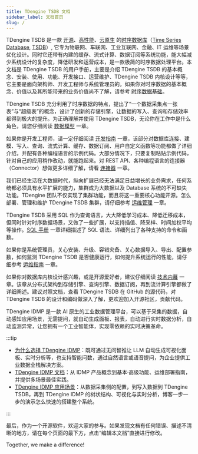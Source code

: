 ```yaml
---
title: TDengine TSDB 文档
sidebar_label: 文档首页
slug: /
---
```


TDengine TSDB 是一款 [开源](https://www.taosdata.com/tdengine/open_source_time-series_database)、[高性能](https://www.taosdata.com/fast)、[云原生](https://www.taosdata.com/tdengine/cloud_native_time-series_database) 的<a href="https://www.taosdata.com/" data-internallinksmanager029f6b8e52c="2" title="时序数据库" target="_blank" rel="noopener">时序数据库</a>（<a href="https://www.taosdata.com/time-series-database" data-internallinksmanager029f6b8e52c="9" title="Time Series DataBase" target="_blank" rel="noopener">Time Series Database</a>, <a href="https://www.taosdata.com/tsdb" data-internallinksmanager029f6b8e52c="8" title="TSDB" target="_blank" rel="noopener">TSDB</a>）, 它专为物联网、车联网、工业互联网、金融、IT 运维等场景优化设计。同时它还带有内建的缓存、流式计算、数据订阅等系统功能，能大幅减少系统设计的复杂度，降低研发和运营成本，是一款极简的时序数据处理平台。本文档是 TDengine TSDB 的用户手册，主要是介绍 TDengine TSDB 的基本概念、安装、使用、功能、开发接口、运营维护、TDengine TSDB 内核设计等等，它主要是面向架构师、开发工程师与系统管理员的。如果你对时序数据的基本概念、价值以及其所能带来的业务价值尚不了解，请参考 [时序数据基础](./concept)。

TDengine TSDB 充分利用了时序数据的特点，提出了“一个数据采集点一张表”与“超级表”的概念，设计了创新的存储引擎，让数据的写入、查询和存储效率都得到极大的提升。为正确理解并使用 TDengine TSDB，无论你在工作中是什么角色，请您仔细阅读 [数据模型](./basic/model) 一章。

如果你是开发工程师，请一定仔细阅读 [开发指南](./develop) 一章，该部分对数据库连接、建模、写入、查询、流式计算、缓存、数据订阅、用户自定义函数等功能都做了详细介绍，并配有各种编程语言的示例代码。大部分情况下，只要复制粘贴示例代码，针对自己的应用稍作改动，就能跑起来。对 REST API、各种编程语言的连接器（Connector）想做更多详细了解，请看 [连接器](./reference/connector) 一章。

我们已经生活在大数据时代，纵向扩展已经无法满足日益增长的业务需求，任何系统都必须具有水平扩展的能力，集群成为大数据以及 Database 系统的不可缺失功能。TDengine 团队不仅实现了集群功能，而且将这一重要核心功能开源。怎么部署、管理和维护 TDengine TSDB 集群，请仔细参考 [运维管理](./operation) 一章。

TDengine TSDB 采用 SQL 作为查询语言，大大降低学习成本、降低迁移成本，但同时针对时序数据场景，又做了一些扩展，以支持插值、降采样、时间加权平均等操作。[SQL 手册](./reference/taos-sql) 一章详细描述了 SQL 语法、详细列出了各种支持的命令和函数。

如果你是系统管理员，关心安装、升级、容错灾备、关心数据导入、导出、配置参数，如何监测 TDengine TSDB 是否健康运行，如何提升系统运行的性能，请仔细参考 [运维指南](./operation) 一章。

如果你对数据库内核设计感兴趣，或是开源爱好者，建议仔细阅读 [技术内幕](./tdinternal) 一章。该章从分布式架构到存储引擎、查询引擎、数据订阅，再到流计算引擎都做了详细阐述。建议对照文档，查看 TDengine TSDB 在 GitHub 的源代码，对 TDengine TSDB 的设计和编码做深入了解，更欢迎加入开源社区，贡献代码。

TDengine IDMP 是一款 AI 原生的工业数据管理平台，可以基于采集的数据，自动感知应用场景，无需提问，就自动生成面板、报表，自动进行实时数据分析，自动监测异常，让您拥有一个工业智能体，实现零依赖的实时决策革命。

:::tip

- [为什么选择 TDengine IDMP](https://www.taosdata.com/idmp)：既可通过无问智推让 LLM 自动生成可视化面板、实时分析等，也支持智能问数，通过自然语言或语音提问，为企业提供工业数据全栈解决方案。
- [TDengine IDMP 文档](https://idmpdocs.taosdata.com/)：从 IDMP 产品概念到基本·高级功能、运维部署指南，并提供多场景最佳实践。
- [TDengine IDMP 应用场景](https://www.taosdata.com/idmp-application-scenarios)：从数据采集侧的配置，到写入数据到 TDengine TSDB，再到 TDengine IDMP 的树状结构、可视化与实时分析，博客一步一步的演示怎么快速的搭建整个系统。

:::

最后，作为一个开源软件，欢迎大家的参与。如果发现文档有任何错误、描述不清晰的地方，请在每个页面的最下方，点击“编辑本文档”直接进行修改。

Together, we make a difference!
